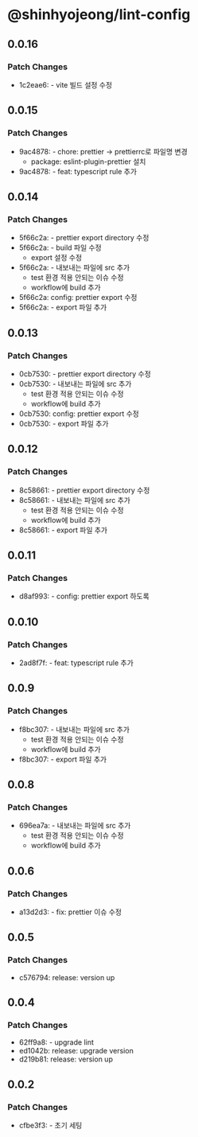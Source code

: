 # @shinhyojeong/lint-config

## 0.0.16

### Patch Changes

- 1c2eae6: - vite 빌드 설정 수정

## 0.0.15

### Patch Changes

- 9ac4878: - chore: prettier -> prettierrc로 파일명 변경
  - package: eslint-plugin-prettier 설치
- 9ac4878: - feat: typescript rule 추가

## 0.0.14

### Patch Changes

- 5f66c2a: - prettier export directory 수정
- 5f66c2a: - build 파일 수정
  - export 설정 수정
- 5f66c2a: - 내보내는 파일에 src 추가
  - test 환경 적용 안되는 이슈 수정
  - workflow에 build 추가
- 5f66c2a: config: prettier export 수정
- 5f66c2a: - export 파일 추가

## 0.0.13

### Patch Changes

- 0cb7530: - prettier export directory 수정
- 0cb7530: - 내보내는 파일에 src 추가
  - test 환경 적용 안되는 이슈 수정
  - workflow에 build 추가
- 0cb7530: config: prettier export 수정
- 0cb7530: - export 파일 추가

## 0.0.12

### Patch Changes

- 8c58661: - prettier export directory 수정
- 8c58661: - 내보내는 파일에 src 추가
  - test 환경 적용 안되는 이슈 수정
  - workflow에 build 추가
- 8c58661: - export 파일 추가

## 0.0.11

### Patch Changes

- d8af993: - config: prettier export 하도록

## 0.0.10

### Patch Changes

- 2ad8f7f: - feat: typescript rule 추가

## 0.0.9

### Patch Changes

- f8bc307: - 내보내는 파일에 src 추가
  - test 환경 적용 안되는 이슈 수정
  - workflow에 build 추가
- f8bc307: - export 파일 추가

## 0.0.8

### Patch Changes

- 696ea7a: - 내보내는 파일에 src 추가
  - test 환경 적용 안되는 이슈 수정
  - workflow에 build 추가

## 0.0.6

### Patch Changes

- a13d2d3: - fix: prettier 이슈 수정

## 0.0.5

### Patch Changes

- c576794: release: version up

## 0.0.4

### Patch Changes

- 62ff9a8: - upgrade lint
- ed1042b: release: upgrade version
- d219b81: release: version up

## 0.0.2

### Patch Changes

- cfbe3f3: - 초기 세팅
